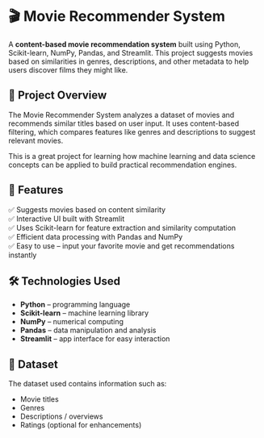 # 🎬 Movie Recommender System

A **content-based movie recommendation system** built using Python, Scikit-learn, NumPy, Pandas, and Streamlit. This project suggests movies based on similarities in genres, descriptions, and other metadata to help users discover films they might like.

## 🚀 Project Overview

The Movie Recommender System analyzes a dataset of movies and recommends similar titles based on user input. It uses content-based filtering, which compares features like genres and descriptions to suggest relevant movies.

This is a great project for learning how machine learning and data science concepts can be applied to build practical recommendation engines.

## 📂 Features

✅ Suggests movies based on content similarity  
✅ Interactive UI built with Streamlit  
✅ Uses Scikit-learn for feature extraction and similarity computation  
✅ Efficient data processing with Pandas and NumPy  
✅ Easy to use – input your favorite movie and get recommendations instantly  

## 🛠️ Technologies Used

- **Python** – programming language  
- **Scikit-learn** – machine learning library  
- **NumPy** – numerical computing  
- **Pandas** – data manipulation and analysis  
- **Streamlit** – app interface for easy interaction  

## 📁 Dataset

The dataset used contains information such as:

- Movie titles  
- Genres  
- Descriptions / overviews  
- Ratings (optional for enhancements)

